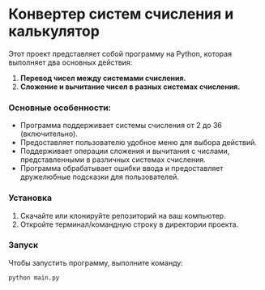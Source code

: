 # Конвертер систем счисления и калькулятор

Этот проект представляет собой программу на Python, которая выполняет два основных действия:

1. **Перевод чисел между системами счисления.**
2. **Сложение и вычитание чисел в разных системах счисления.**

### Основные особенности:
- Программа поддерживает системы счисления от 2 до 36 (включительно).
- Предоставляет пользователю удобное меню для выбора действий.
- Поддерживает операции сложения и вычитания с числами, представленными в различных системах счисления.
- Программа обрабатывает ошибки ввода и предоставляет дружелюбные подсказки для пользователей.

### Установка

1. Скачайте или клонируйте репозиторий на ваш компьютер.
2. Откройте терминал/командную строку в директории проекта.

### Запуск

Чтобы запустить программу, выполните команду:

```bash
python main.py
